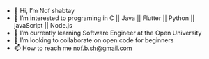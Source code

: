 - 👋 Hi, I’m Nof shabtay
- 👀 I’m interested to programing in C || Java || Flutter || Python || javaScript || Node.js 
- 🌱 I’m currently learning Software Engineer at the Open University
- 💞️ I’m looking to collaborate on open code for beginners
- 📫 How to reach me nof.b.sh@gmail.com

<!---
nof-sh/nof-sh is a ✨ special ✨ repository because its `README.md` (this file) appears on your GitHub profile.
You can click the Preview link to take a look at your changes.
--->
